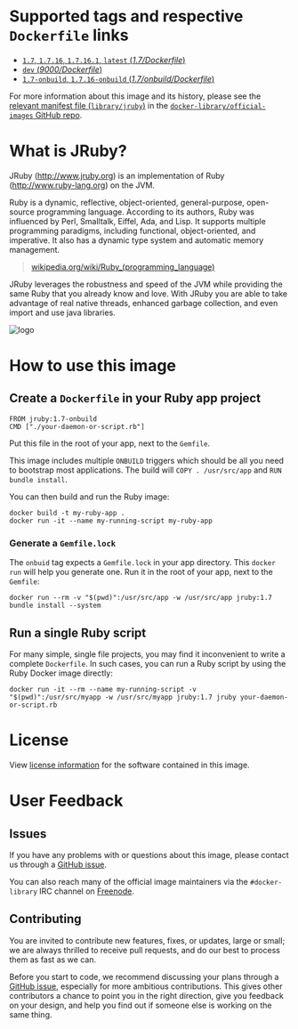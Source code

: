 # Supported tags and respective `Dockerfile` links

- [`1.7`, `1.7.16`, `1.7.16.1`, `latest` (*1.7/Dockerfile*)](https://github.com/cpuguy83/docker-jruby/blob/fe814254b51c4f619ec2561df421259c32b27c63/1.7/Dockerfile)
- [`dev` (*9000/Dockerfile*)](https://github.com/cpuguy83/docker-jruby/blob/9ceb1fcc3eddd71260ff7486f168edbda3974f87/9000/Dockerfile)
- [`1.7-onbuild`, `1.7.16-onbuild` (*1.7/onbuild/Dockerfile*)](https://github.com/cpuguy83/docker-jruby/blob/10eae9359611104c013e82206104b40f20fac377/1.7/onbuild/Dockerfile)

For more information about this image and its history, please see the [relevant
manifest file
(`library/jruby`)](https://github.com/docker-library/official-images/blob/master/library/jruby)
in the [`docker-library/official-images` GitHub
repo](https://github.com/docker-library/official-images).

# What is JRuby?

JRuby (http://www.jruby.org) is an implementation of Ruby
(http://www.ruby-lang.org) on the JVM.

Ruby is a dynamic, reflective, object-oriented, general-purpose, open-source
programming language. According to its authors, Ruby was influenced by Perl,
Smalltalk, Eiffel, Ada, and Lisp. It supports multiple programming paradigms,
including functional, object-oriented, and imperative. It also has a dynamic
type system and automatic memory management.

> [wikipedia.org/wiki/Ruby_(programming_language)](https://en.wikipedia.org/wiki/Ruby_(programming_language))

JRuby leverages the robustness and speed of the JVM while providing the same
Ruby that you already know and love.
With JRuby you are able to take advantage of real native threads, enhanced
garbage collection, and even import and use java libraries.

![logo](https://raw.githubusercontent.com/docker-library/docs/master/jruby/logo.png)

# How to use this image

## Create a `Dockerfile` in your Ruby app project

    FROM jruby:1.7-onbuild
    CMD ["./your-daemon-or-script.rb"]

Put this file in the root of your app, next to the `Gemfile`.

This image includes multiple `ONBUILD` triggers which should be all you need to
bootstrap most applications.  The build will `COPY . /usr/src/app` and `RUN
bundle install`.

You can then build and run the Ruby image:

    docker build -t my-ruby-app .
    docker run -it --name my-running-script my-ruby-app

### Generate a `Gemfile.lock`

The `onbuid` tag expects a `Gemfile.lock` in your app directory. This `docker
run` will help you generate one. Run it in the root of your app, next to the
`Gemfile`:

    docker run --rm -v "$(pwd)":/usr/src/app -w /usr/src/app jruby:1.7 bundle install --system

## Run a single Ruby script

For many simple, single file projects, you may find it inconvenient to write a
complete `Dockerfile`. In such cases, you can run a Ruby script by using the
Ruby Docker image directly:

    docker run -it --rm --name my-running-script -v "$(pwd)":/usr/src/myapp -w /usr/src/myapp jruby:1.7 jruby your-daemon-or-script.rb

# License

View [license information](https://github.com/jruby/jruby/blob/master/COPYING)
for the software contained in this image.

# User Feedback

## Issues

If you have any problems with or questions about this image, please contact us
 through a [GitHub issue](https://github.com/cpuguy83/docker-jruby/issues).

You can also reach many of the official image maintainers via the
`#docker-library` IRC channel on [Freenode](https://freenode.net).

## Contributing

You are invited to contribute new features, fixes, or updates, large or small;
we are always thrilled to receive pull requests, and do our best to process them
as fast as we can.

Before you start to code, we recommend discussing your plans 
through a [GitHub issue](https://github.com/cpuguy83/docker-jruby/issues), especially for more ambitious
contributions. This gives other contributors a chance to point you in the right
direction, give you feedback on your design, and help you find out if someone
else is working on the same thing.
